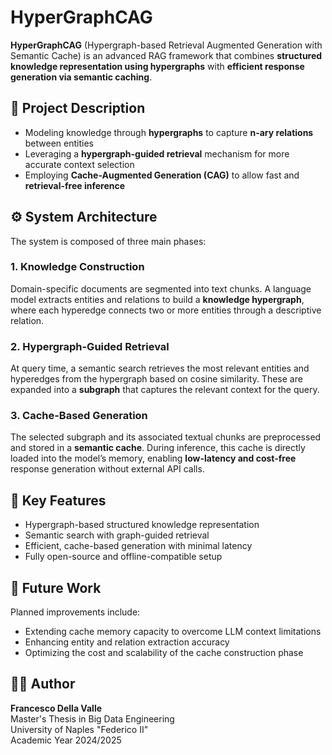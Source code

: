 # HyperGraphCAG

**HyperGraphCAG** (Hypergraph-based Retrieval Augmented Generation with Semantic Cache) is an advanced RAG framework that combines **structured knowledge representation using hypergraphs** with **efficient response generation via semantic caching**.

## 🧠 Project Description

- Modeling knowledge through **hypergraphs** to capture **n-ary relations** between entities
- Leveraging a **hypergraph-guided retrieval** mechanism for more accurate context selection
- Employing **Cache-Augmented Generation (CAG)** to allow fast and **retrieval-free inference**

## ⚙️ System Architecture

The system is composed of three main phases:

### 1. Knowledge Construction  
Domain-specific documents are segmented into text chunks. A language model extracts entities and relations to build a **knowledge hypergraph**, where each hyperedge connects two or more entities through a descriptive relation.

### 2. Hypergraph-Guided Retrieval  
At query time, a semantic search retrieves the most relevant entities and hyperedges from the hypergraph based on cosine similarity. These are expanded into a **subgraph** that captures the relevant context for the query.

### 3. Cache-Based Generation  
The selected subgraph and its associated textual chunks are preprocessed and stored in a **semantic cache**. During inference, this cache is directly loaded into the model’s memory, enabling **low-latency and cost-free** response generation without external API calls.

## 🚀 Key Features

- Hypergraph-based structured knowledge representation  
- Semantic search with graph-guided retrieval  
- Efficient, cache-based generation with minimal latency  
- Fully open-source and offline-compatible setup  

## 📌 Future Work

Planned improvements include:

- Extending cache memory capacity to overcome LLM context limitations  
- Enhancing entity and relation extraction accuracy  
- Optimizing the cost and scalability of the cache construction phase

## 🧑‍💻 Author

**Francesco Della Valle**  
Master's Thesis in Big Data Engineering  
University of Naples "Federico II"  
Academic Year 2024/2025
